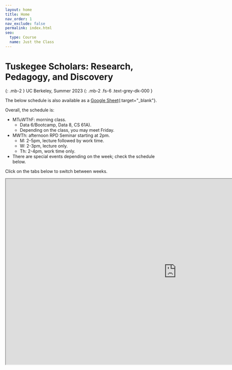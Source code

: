 ```yaml
---
layout: home
title: Home
nav_order: 1
nav_exclude: false
permalink: index.html
seo:
  type: Course
  name: Just the Class
---
```


# Tuskegee Scholars: Research, Pedagogy, and Discovery

{: .mb-2 }
UC Berkeley, Summer 2023
{: .mb-2 .fs-6 .text-grey-dk-000 }

<!--
## Announcements

{% assign announcements = site.announcements | reverse %}
{% for announcement in announcements %}
{{ announcement }}
{% endfor %}
-->

The below schedule is also available as a [Google Sheet](https://docs.google.com/spreadsheets/d/1Vlw94iLol_GNUcunarYZ5W1MvH89-TukYpUaNiqU7tI/edit?usp=sharing){:target="_blank"}.

Overall, the schedule is:
* MTuWThF: morning class.
  * Data 6/Bootcamp, Data 8, CS 61A).
  * Depending on the class, you may meet Friday.
* MWTh: afternoon RPD Seminar starting at 2pm.
  * M: 2-5pm, lecture followed by work time.
  * W: 2-3pm, lecture only.
  * Th: 2-4pm, work time only.
* There are special events depending on the week; check the schedule below.

Click on the tabs below to switch between weeks.

<iframe src="https://docs.google.com/spreadsheets/d/e/2PACX-1vQYYKf2DwgwmEPFwHzDbQj9ZURlntO50pUoE6sPWCsjVWu3e1ZdwgBszxP4qe_fK3yEkads-F6t2GGF/pubhtml?widget=true&amp;headers=false" width=1100 height=600></iframe>
